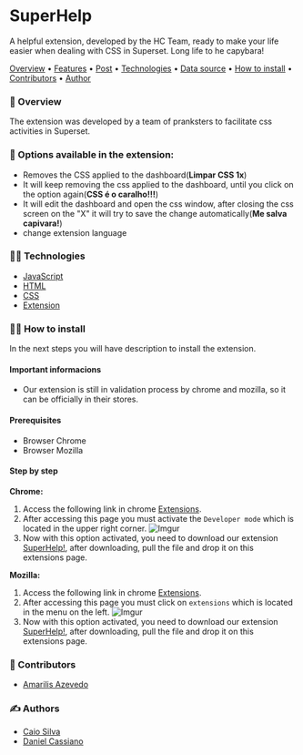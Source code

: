 # SuperHelp
A helpful extension, developed by the HC Team, ready to make your life easier when dealing with CSS in Superset. Long life to he capybara!

[Overview](#-overview) • [Features](#-features) • [Post](#-post) • [Technologies](#-technologies) • [Data source](#-data-source) • [How to install](#-how-to-install) • [Contributors](#-contributors) • [Author](#-author)

### 👀 Overview
The extension was developed by a team of pranksters to facilitate css activities in Superset.

### 🔎 Options available in the extension:

* Removes the CSS applied to the dashboard(**Limpar CSS 1x**)
* It will keep removing the css applied to the dashboard, until you click on the option again(**CSS é o caralho!!!**)
* It will edit the dashboard and open the css window, after closing the css screen on the "X" it will try to save the change automatically(**Me salva capivara!**)
* change extension language

### 👨‍💻 Technologies

* <a target="_blank" href="https://developer.mozilla.org/en-US/docs/Web/JavaScript">JavaScript</a>
* <a target="_blank" href="https://developer.mozilla.org/en-US/docs/Web/HTML">HTML</a>
* <a target="_blank" href="https://developer.mozilla.org/pt-BR/docs/Web/CSS">CSS</a>
* <a target="_blank" href="https://developer.chrome.com/docs/extensions/">Extension</a>

### 👨‍🔧 How to install
In the next steps you will have description to install the extension.

#### Important informacions
* Our extension is still in validation process by chrome and mozilla, so it can be officially in their stores.

#### Prerequisites

* Browser Chrome
* Browser Mozilla

#### Step by step
**Chrome:**
1. Access the following link in chrome <a target="_blank" href="chrome://extensions/">Extensions</a>.
2. After accessing this page you must activate the `Developer mode` which is located in the upper right corner.
![Imgur](https://imgur.com/fGcqjXd.png)
3. Now with this option activated, you need to download our extension <a target="_blank" href="https://github.com/cassiano07/SuperHelp/raw/main/compiled_extensions/SuperHelp-chrome.zip">SuperHelp!</a>, after downloading, pull the file and drop it on this extensions page.

**Mozilla:**

1. Access the following link in chrome <a target="_blank" href="about:addons">Extensions</a>.
2. After accessing this page you must click on `extensions` which is located in the menu on the left.
![Imgur](https://imgur.com/NTtLIc9.png)
3. Now with this option activated, you need to download our extension <a target="_blank" href="https://github.com/cassiano07/SuperHelp/raw/main/compiled_extensions/SuperHelp-mozilla.xpi">SuperHelp!</a>, after downloading, pull the file and drop it on this extensions page.
   

### 🤝 Contributors

* <a target="_blank" href="https://www.linkedin.com/in/amarilisazevedo/">Amarilis Azevedo</a>

### ✍ Authors

* <a target="_blank" href="https://www.linkedin.com/in/ccaiosilva/">Caio Silva</a>
* <a target="_blank" href="https://www.linkedin.com/in/danielcm07/">Daniel Cassiano</a>
